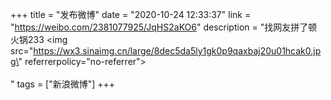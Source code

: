+++
title = "发布微博"
date = "2020-10-24 12:33:37"
link = "https://weibo.com/2381077925/JqHS2aKO6"
description = "找网友拼了顿火锅233 <img src=\"https://wx3.sinaimg.cn/large/8dec5da5ly1gk0p9qaxbaj20u01hcak0.jpg\" referrerpolicy=\"no-referrer\"><br><br>"
tags = ["新浪微博"]
+++
